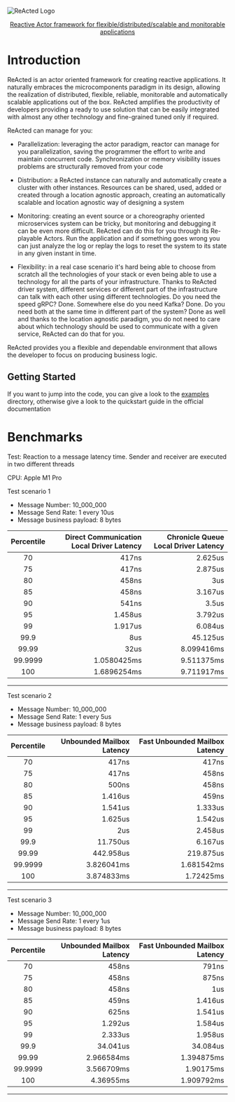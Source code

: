 ![ReActed Logo](https://github.com/reacted-io/reacted/blob/master/doc/artwork/logo.png)

<p align="center">
<a href="https://www.reacted.io">Reactive Actor framework for flexible/distributed/scalable and monitorable applications</a>
</p>

# Introduction
 ReActed is an actor oriented framework for creating reactive applications. It naturally embraces the microcomponents
 paradigm in its design, allowing the realization of distributed, flexible, reliable, monitorable and automatically scalable
 applications out of the box. ReActed amplifies the productivity of developers providing a ready to use solution that can be
 easily integrated with almost any other technology and fine-grained tuned only if required.
 
 ReActed can manage for you:
 
 - Parallelization: leveraging the actor paradigm, reactor can manage for you parallelization, saving the programmer the
 effort to write and maintain concurrent code. Synchronization or memory visibility issues problems are structurally removed
 from your code
 
 - Distribution: a ReActed instance can naturally and automatically create a cluster with other instances. Resources can
 be shared, used, added or created through a location agnostic approach, creating an automatically scalable and location
 agnostic way of designing a system
 
 - Monitoring: creating an event source or a choreography oriented microservices system can be tricky,
  but monitoring and debugging it can be even more difficult. ReActed can do this for you through its Re-playable Actors. 
  Run the application and if something goes wrong you can just analyze the log or replay the logs to reset the system
  to its state in any given instant in time.
  
 - Flexibility: in a real case scenario it's hard being able to choose from scratch all the technologies of your stack
 or even being able to use a technology for all the parts of your infrastructure. Thanks to ReActed driver system,
 different services or different part of the infrastructure can talk with each other using different technologies.
 Do you need the speed gRPC? Done. Somewhere else do you need Kafka? Done. Do you need both at the same time in different
 part of the system? Done as well and thanks to the location agnostic paradigm, you do not need to care about which 
 technology should be used to communicate with a given service, ReActed can do that for you.  
  
ReActed provides you a flexible and dependable environment that allows the developer to focus on producing business logic.

## Getting Started

If you want to jump into the code, you can give a look to the [examples](https://github.com/reacted-io/reacted/blob/master/examples) directory, otherwise give a 
look to the quickstart guide in the official documentation

# Benchmarks

Test: Reaction to a message latency time. Sender and receiver are executed in two different threads

CPU: Apple M1 Pro

Test scenario 1 
* Message Number: 10_000_000
* Message Send Rate: 1 every 10us
* Message business payload: 8 bytes

| Percentile | Direct Communication Local Driver Latency | Chronicle Queue Local Driver Latency |
|:----------:|------------------------------------------:|-------------------------------------:|
|     70     |                                     417ns |                              2.625us |
|     75     |                                     417ns |                              2.875us |
|     80     |                                     458ns |                                  3us |
|     85     |                                     458ns |                              3.167us |
|     90     |                                     541ns |                                3.5us |
|     95     |                                   1.458us |                              3.792us |
|     99     |                                   1.917us |                              6.084us |
|    99.9    |                                       8us |                             45.125us |
|   99.99    |                                      32us |                           8.099416ms |
|  99.9999   |                               1.0580425ms |                           9.511375ms |
|    100     |                               1.6896254ms |                           9.711917ms | 
--------------------------------------------------------------------------------------------------

Test scenario 2
* Message Number: 10_000_000
* Message Send Rate: 1 every 5us
* Message business payload: 8 bytes

| Percentile | Unbounded Mailbox Latency | Fast Unbounded Mailbox Latency |
|:----------:|--------------------------:|-------------------------------:|
|     70     |                     417ns |                          417ns |
|     75     |                     417ns |                          458ns |
|     80     |                     500ns |                          458ns |
|     85     |                   1.416us |                          459ns |
|     90     |                   1.541us |                        1.333us |
|     95     |                   1.625us |                        1.542us |
|     99     |                       2us |                        2.458us |
|    99.9    |                  11.750us |                        6.167us |
|   99.99    |                 442.958us |                      219.875us |
|  99.9999   |                3.826041ms |                     1.681542ms |
|    100     |                3.874833ms |                      1.72425ms |
 ---------------------------------------------------------------------------

Test scenario 3
* Message Number: 10_000_000
* Message Send Rate: 1 every 1us
* Message business payload: 8 bytes

| Percentile | Unbounded Mailbox Latency | Fast Unbounded Mailbox Latency |
|:----------:|--------------------------:|-------------------------------:|
|     70     |                     458ns |                          791ns |
|     75     |                     458ns |                          875ns |
|     80     |                     458ns |                            1us |
|     85     |                     459ns |                        1.416us |
|     90     |                     625ns |                        1.541us |
|     95     |                   1.292us |                        1.584us |
|     99     |                   2.333us |                        1.958us |
|    99.9    |                  34.041us |                       34.084us |
|   99.99    |                2.966584ms |                     1.394875ms |
|  99.9999   |                3.566709ms |                      1.90175ms |
|    100     |                 4.36955ms |                     1.909792ms |
 ---------------------------------------------------------------------------